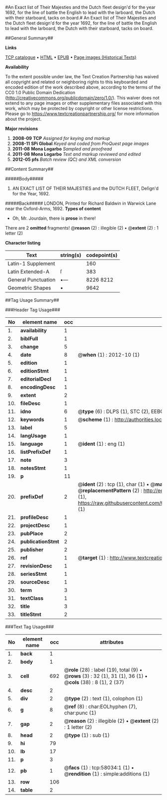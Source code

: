 #An Exact list of Their Majesties and the Dutch fleet design'd for the year 1692, for the line of battle the English to lead with the larboard, the Dutch with their starboard, tacks on board.#
An Exact list of Their Majesties and the Dutch fleet design'd for the year 1692, for the line of battle the English to lead with the larboard, the Dutch with their starboard, tacks on board.

##General Summary##

**Links**

[TCP catalogue](http://www.ota.ox.ac.uk/tcp/)  • 
[HTML](http://tei.it.ox.ac.uk/tcp/Texts-HTML/free/A38/A38933.html)  • 
[EPUB](http://tei.it.ox.ac.uk/tcp/Texts-EPUB/free/A38/A38933.epub) • 
[Page images (Historical Texts)](https://historicaltexts.jisc.ac.uk/eebo-12265319e)

**Availability**

To the extent possible under law, the Text Creation Partnership has waived all copyright and related or neighboring rights to this keyboarded and encoded edition of the work described above, according to the terms of the CC0 1.0 Public Domain Dedication (http://creativecommons.org/publicdomain/zero/1.0/). This waiver does not extend to any page images or other supplementary files associated with this work, which may be protected by copyright or other license restrictions. Please go to https://www.textcreationpartnership.org/ for more information about the project.

**Major revisions**

1. __2008-09__ __TCP__ *Assigned for keying and markup*
1. __2008-11__ __SPi Global__ *Keyed and coded from ProQuest page images*
1. __2011-08__ __Mona Logarbo__ *Sampled and proofread*
1. __2011-08__ __Mona Logarbo__ *Text and markup reviewed and edited*
1. __2012-05__ __pfs__ *Batch review (QC) and XML conversion*

##Content Summary##

#####Body#####

1. AN EXACT LIST OF THEIR MAJESTIES and the DUTCH FLEET, Deſign'd for the Year, 1692.

#####Back#####
LONDON, Printed for Richard Baldwin in Warwick Lane near the Oxford-Arms, 1692.
**Types of content**

  * Oh, Mr. Jourdain, there is **prose** in there!

There are 2 **omitted** fragments! 
 @__reason__ (2) : illegible (2)  •  @__extent__ (2) : 1 letter (2)

**Character listing**


|Text|string(s)|codepoint(s)|
|---|---|---|
|Latin-1 Supplement| |160|
|Latin Extended-A|ſ|383|
|General Punctuation|•—|8226 8212|
|Geometric Shapes|▪|9642|

##Tag Usage Summary##

###Header Tag Usage###

|No|element name|occ|attributes|
|---|---|---|---|
|1.|__availability__|1||
|2.|__biblFull__|1||
|3.|__change__|5||
|4.|__date__|8| @__when__ (1) : 2012-10 (1)|
|5.|__edition__|1||
|6.|__editionStmt__|1||
|7.|__editorialDecl__|1||
|8.|__encodingDesc__|1||
|9.|__extent__|2||
|10.|__fileDesc__|1||
|11.|__idno__|6| @__type__ (6) : DLPS (1), STC (2), EEBO-CITATION (1), OCLC (1), VID (1)|
|12.|__keywords__|1| @__scheme__ (1) : http://authorities.loc.gov/ (1)|
|13.|__label__|5||
|14.|__langUsage__|1||
|15.|__language__|1| @__ident__ (1) : eng (1)|
|16.|__listPrefixDef__|1||
|17.|__note__|3||
|18.|__notesStmt__|1||
|19.|__p__|11||
|20.|__prefixDef__|2| @__ident__ (2) : tcp (1), char (1)  •  @__matchPattern__ (2) : ([0-9\-]+):([0-9IVX]+) (1), (.+) (1)  •  @__replacementPattern__ (2) : http://eebo.chadwyck.com/downloadtiff?vid=$1&page=$2 (1), https://raw.githubusercontent.com/textcreationpartnership/Texts/master/tcpchars.xml#$1 (1)|
|21.|__profileDesc__|1||
|22.|__projectDesc__|1||
|23.|__pubPlace__|2||
|24.|__publicationStmt__|2||
|25.|__publisher__|2||
|26.|__ref__|1| @__target__ (1) : http://www.textcreationpartnership.org/docs/. (1)|
|27.|__revisionDesc__|1||
|28.|__seriesStmt__|1||
|29.|__sourceDesc__|1||
|30.|__term__|3||
|31.|__textClass__|1||
|32.|__title__|3||
|33.|__titleStmt__|2||


###Text Tag Usage###

|No|element name|occ|attributes|
|---|---|---|---|
|1.|__back__|1||
|2.|__body__|1||
|3.|__cell__|692| @__role__ (28) : label (19), total (9)  •  @__rows__ (3) : 32 (1), 31 (1), 36 (1)  •  @__cols__ (38) : 8 (1), 2 (37)|
|4.|__desc__|2||
|5.|__div__|2| @__type__ (2) : text (1), colophon (1)|
|6.|__g__|8| @__ref__ (8) : char:EOLhyphen (7), char:punc (1)|
|7.|__gap__|2| @__reason__ (2) : illegible (2)  •  @__extent__ (2) : 1 letter (2)|
|8.|__head__|2| @__type__ (1) : sub (1)|
|9.|__hi__|79||
|10.|__lb__|17||
|11.|__p__|3||
|12.|__pb__|1| @__facs__ (1) : tcp:58034:1 (1)  •  @__rendition__ (1) : simple:additions (1)|
|13.|__row__|106||
|14.|__table__|2||
